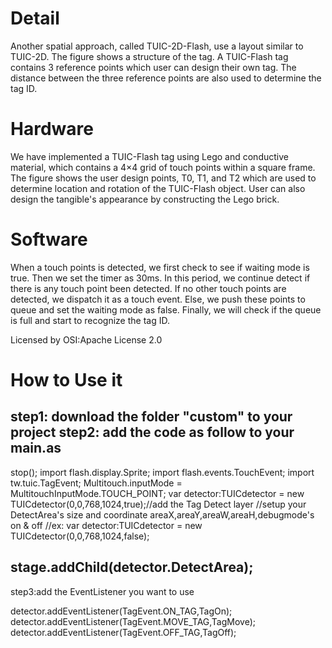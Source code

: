Detail
=============
Another spatial approach, called TUIC-2D-Flash, use a layout similar to TUIC-2D. The figure shows a structure of the tag. A TUIC-Flash tag contains 3 reference points which user can design their own tag. The distance between the three reference points are also used to determine the tag ID.


Hardware
=============
We have implemented a TUIC-Flash tag using Lego and conductive material, which contains a 4×4 grid of touch points within a square frame. The figure shows the user design points, T0, T1, and T2 which are used to determine location and rotation of the TUIC-Flash object. User can also design the tangible's appearance by constructing the Lego brick.


Software
=============
When a touch points is detected, we first check to see if waiting mode is true. Then we set the timer as 30ms. In this period, we continue detect if there is any touch point been detected. If no other touch points are detected, we dispatch it as a touch event. Else, we push these points to queue and set the waiting mode as false. Finally, we will check if the queue is full and start to recognize the tag ID.

Licensed by OSI:Apache License 2.0

How to Use it
=============
step1: download the folder "custom" to your project
step2: add the code as follow to your main.as
-----------------------------------------------------
stop();
import flash.display.Sprite;
import flash.events.TouchEvent;
import tw.tuic.TagEvent;
Multitouch.inputMode = MultitouchInputMode.TOUCH_POINT;
var detector:TUICdetector = new TUICdetector(0,0,768,1024,true);//add the Tag Detect layer
//setup your DetectArea's size and coordinate areaX,areaY,areaW,areaH,debugmode's on & off
//ex: var detector:TUICdetector = new TUICdetector(0,0,768,1024,false);


stage.addChild(detector.DetectArea);
-----------------------------------------------------
step3:add the EventListener you want to use

detector.addEventListener(TagEvent.ON_TAG,TagOn);
detector.addEventListener(TagEvent.MOVE_TAG,TagMove);
detector.addEventListener(TagEvent.OFF_TAG,TagOff);

